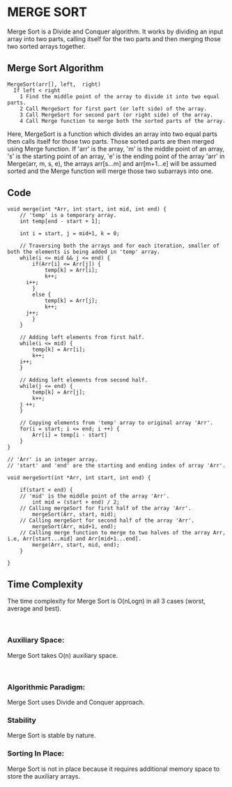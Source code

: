 # MERGE SORT

Merge Sort is a Divide and Conquer algorithm.
It works by dividing an input array into two parts, calling itself for the two parts and then merging those two sorted arrays together.


## Merge Sort Algorithm

```
MergeSort(arr[], left,  right)
  If left < right
    1 Find the middle point of the array to divide it into two equal parts. 
    2 Call MergeSort for first part (or left side) of the array. 
    3 Call MergeSort for second part (or right side) of the array.
    4 Call Merge function to merge both the sorted parts of the array.

```

Here, MergeSort is a function which divides an array into two equal parts then calls itself for those two parts. Those sorted parts are then merged using Merge function. If 'arr' is the array, 'm' is the middle point of an array, 's' is the starting point of an array, 'e' is the ending point of the array 'arr' in Merge(arr, m, s, e), the arrays arr[s...m] and arr[m+1...e] will be assumed sorted and the Merge function  will merge those two subarrays into one.

## Code

```
void merge(int *Arr, int start, int mid, int end) {
	// 'temp' is a temporary array.
	int temp[end - start + 1];

	int i = start, j = mid+1, k = 0;

	// Traversing both the arrays and for each iteration, smaller of both the elements is being added in 'temp' array.
	while(i <= mid && j <= end) {
		if(Arr[i] <= Arr[j]) {
			temp[k] = Arr[i];
			k++; 
      i++;
		}
		else {
			temp[k] = Arr[j];
			k++; 
      j++;
		}
	}

	// Adding left elements from first half. 
	while(i <= mid) {
		temp[k] = Arr[i];
		k++;
    i++;
	}

	// Adding left elements from second half. 
	while(j <= end) {
		temp[k] = Arr[j];
		k++; 
    j ++;
	}

	// Copying elements from 'temp' array to original array 'Arr'.
	for(i = start; i <= end; i ++) {
		Arr[i] = temp[i - start]
	}
}

// 'Arr' is an integer array.
// 'start' and 'end' are the starting and ending index of array 'Arr'.

void mergeSort(int *Arr, int start, int end) {

	if(start < end) {
    // 'mid' is the middle point of the array 'Arr'.
		int mid = (start + end) / 2;
    // Calling mergeSort for first half of the array 'Arr'.
		mergeSort(Arr, start, mid); 
    // Calling mergeSort for second half of the array 'Arr'.
		mergeSort(Arr, mid+1, end);
    // Calling merge function to merge to two halves of the array Arr, i.e, Arr[start...mid] and Arr[mid+1...end].
		merge(Arr, start, mid, end);
	}

}

```

## Time Complexity

The time complexity for Merge Sort is O(nLogn) in all 3 cases (worst, average and best).

<br>

### Auxiliary Space:

Merge Sort takes O(n) auxiliary space.

<br>

### Algorithmic Paradigm:

Merge Sort uses Divide and Conquer approach.

### Stability

Merge Sort is stable by nature.

### Sorting In Place:

Merge Sort is not in place because it requires additional memory space to store the auxiliary arrays. 